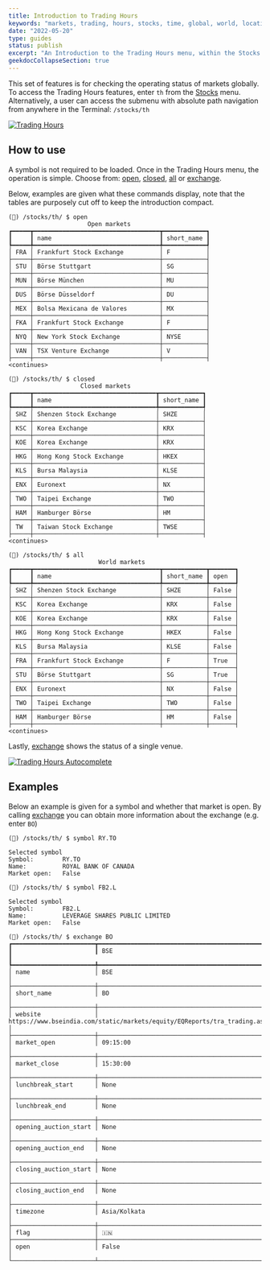 ```yaml
---
title: Introduction to Trading Hours
keywords: "markets, trading, hours, stocks, time, global, world, location, open, close, exchange"
date: "2022-05-20"
type: guides
status: publish
excerpt: "An Introduction to the Trading Hours menu, within the Stocks menu. This set of features displays the status of international markets."
geekdocCollapseSection: true
---
```

This set of features is for checking the operating status of markets globally. To access the Trading Hours features,
enter `th` from the <a href="https://openbb-finance.github.io/OpenBBTerminal/terminal/stocks/" target="_blank" rel="noreferrer noopener">Stocks</a> menu.
Alternatively, a user can access the submenu with absolute path navigation from anywhere in the Terminal: `/stocks/th`

<a target="_blank" href="https://user-images.githubusercontent.com/46355364/170244188-17ffac5f-3345-4c40-be44-fb5128ad9612.png"><img alt="Trading Hours" src="https://user-images.githubusercontent.com/46355364/170244188-17ffac5f-3345-4c40-be44-fb5128ad9612.png"></a>

## How to use

A symbol is not required to be loaded. Once in the Trading Hours menu, the operation is simple.
Choose from: <a href="https://openbb-finance.github.io/OpenBBTerminal/terminal/stocks/tradinghours/open/" target="_blank" rel="noreferrer noopener">open</a>,
<a href="https://openbb-finance.github.io/OpenBBTerminal/terminal/stocks/tradinghours/closed/" target="_blank" rel="noreferrer noopener">closed</a>,
<a href="https://openbb-finance.github.io/OpenBBTerminal/terminal/stocks/tradinghours/all/" target="_blank" rel="noreferrer noopener">all</a> or
<a href="https://openbb-finance.github.io/OpenBBTerminal/terminal/stocks/tradinghours/exchange/" target="_blank" rel="noreferrer noopener">exchange</a>.

Below, examples are given what these commands display, note that the tables are purposely cut off to keep the
introduction compact.

````
(🦋) /stocks/th/ $ open
                      Open markets                      
┏━━━━━┳━━━━━━━━━━━━━━━━━━━━━━━━━━━━━━━━━━━┳━━━━━━━━━━━━┓
┃     ┃ name                              ┃ short_name ┃
┡━━━━━╇━━━━━━━━━━━━━━━━━━━━━━━━━━━━━━━━━━━╇━━━━━━━━━━━━┩
│ FRA │ Frankfurt Stock Exchange          │ F          │
├─────┼───────────────────────────────────┼────────────┤
│ STU │ Börse Stuttgart                   │ SG         │
├─────┼───────────────────────────────────┼────────────┤
│ MUN │ Börse München                     │ MU         │
├─────┼───────────────────────────────────┼────────────┤
│ DUS │ Börse Düsseldorf                  │ DU         │
├─────┼───────────────────────────────────┼────────────┤
│ MEX │ Bolsa Mexicana de Valores         │ MX         │
├─────┼───────────────────────────────────┼────────────┤
│ FKA │ Frankfurt Stock Exchange          │ F          │
├─────┼───────────────────────────────────┼────────────┤
│ NYQ │ New York Stock Exchange           │ NYSE       │
├─────┼───────────────────────────────────┼────────────┤
│ VAN │ TSX Venture Exchange              │ V          │
├─────┼───────────────────────────────────┼────────────┤
<continues>

(🦋) /stocks/th/ $ closed
                    Closed markets                     
┏━━━━━┳━━━━━━━━━━━━━━━━━━━━━━━━━━━━━━━━━━┳━━━━━━━━━━━━┓
┃     ┃ name                             ┃ short_name ┃
┡━━━━━╇━━━━━━━━━━━━━━━━━━━━━━━━━━━━━━━━━━╇━━━━━━━━━━━━┩
│ SHZ │ Shenzen Stock Exchange           │ SHZE       │
├─────┼──────────────────────────────────┼────────────┤
│ KSC │ Korea Exchange                   │ KRX        │
├─────┼──────────────────────────────────┼────────────┤
│ KOE │ Korea Exchange                   │ KRX        │
├─────┼──────────────────────────────────┼────────────┤
│ HKG │ Hong Kong Stock Exchange         │ HKEX       │
├─────┼──────────────────────────────────┼────────────┤
│ KLS │ Bursa Malaysia                   │ KLSE       │
├─────┼──────────────────────────────────┼────────────┤
│ ENX │ Euronext                         │ NX         │
├─────┼──────────────────────────────────┼────────────┤
│ TWO │ Taipei Exchange                  │ TWO        │
├─────┼──────────────────────────────────┼────────────┤
│ HAM │ Hamburger Börse                  │ HM         │
├─────┼──────────────────────────────────┼────────────┤
│ TW  │ Taiwan Stock Exchange            │ TWSE       │
├─────┼──────────────────────────────────┼────────────┤
<continues>

(🦋) /stocks/th/ $ all
                         World markets                          
┏━━━━━┳━━━━━━━━━━━━━━━━━━━━━━━━━━━━━━━━━━━┳━━━━━━━━━━━━┳━━━━━━━┓
┃     ┃ name                              ┃ short_name ┃ open  ┃
┡━━━━━╇━━━━━━━━━━━━━━━━━━━━━━━━━━━━━━━━━━━╇━━━━━━━━━━━━╇━━━━━━━┩
│ SHZ │ Shenzen Stock Exchange            │ SHZE       │ False │
├─────┼───────────────────────────────────┼────────────┼───────┤
│ KSC │ Korea Exchange                    │ KRX        │ False │
├─────┼───────────────────────────────────┼────────────┼───────┤
│ KOE │ Korea Exchange                    │ KRX        │ False │
├─────┼───────────────────────────────────┼────────────┼───────┤
│ HKG │ Hong Kong Stock Exchange          │ HKEX       │ False │
├─────┼───────────────────────────────────┼────────────┼───────┤
│ KLS │ Bursa Malaysia                    │ KLSE       │ False │
├─────┼───────────────────────────────────┼────────────┼───────┤
│ FRA │ Frankfurt Stock Exchange          │ F          │ True  │
├─────┼───────────────────────────────────┼────────────┼───────┤
│ STU │ Börse Stuttgart                   │ SG         │ True  │
├─────┼───────────────────────────────────┼────────────┼───────┤
│ ENX │ Euronext                          │ NX         │ False │
├─────┼───────────────────────────────────┼────────────┼───────┤
│ TWO │ Taipei Exchange                   │ TWO        │ False │
├─────┼───────────────────────────────────┼────────────┼───────┤
│ HAM │ Hamburger Börse                   │ HM         │ False │
├─────┼───────────────────────────────────┼────────────┼───────┤
<continues>
````
Lastly, <a href="https://openbb-finance.github.io/OpenBBTerminal/terminal/stocks/tradinghours/exchange/" target="_blank" rel="noreferrer noopener">exchange</a>
shows the status of a single venue.

<a target="_blank" href="https://user-images.githubusercontent.com/46355364/170244354-f5ab043d-0290-46ec-ba86-87cc2dc0e47a.png"><img alt="Trading Hours Autocomplete" src="https://user-images.githubusercontent.com/46355364/170244354-f5ab043d-0290-46ec-ba86-87cc2dc0e47a.png"></a>

## Examples
Below an example is given for a symbol and whether that market is open. By calling <a href="https://openbb-finance.github.io/OpenBBTerminal/terminal/stocks/tradinghours/exchange/" target="_blank" rel="noreferrer noopener">exchange</a>
you can obtain more information about the exchange (e.g. enter `BO`)
````
(🦋) /stocks/th/ $ symbol RY.TO

Selected symbol
Symbol:        RY.TO
Name:          ROYAL BANK OF CANADA
Market open:   False

(🦋) /stocks/th/ $ symbol FB2.L

Selected symbol
Symbol:        FB2.L
Name:          LEVERAGE SHARES PUBLIC LIMITED 
Market open:   False

(🦋) /stocks/th/ $ exchange BO                                   
┏━━━━━━━━━━━━━━━━━━━━━━━┳━━━━━━━━━━━━━━━━━━━━━━━━━━━━━━━━━━━━━━━━━━━━━━━━━━━━━━━━━━━━━━━━━━━━━━━━━━━┓
┃                       ┃ BSE                                                                       ┃
┡━━━━━━━━━━━━━━━━━━━━━━━╇━━━━━━━━━━━━━━━━━━━━━━━━━━━━━━━━━━━━━━━━━━━━━━━━━━━━━━━━━━━━━━━━━━━━━━━━━━━┩
│ name                  │ BSE                                                                       │
├───────────────────────┼───────────────────────────────────────────────────────────────────────────┤
│ short_name            │ BO                                                                        │
├───────────────────────┼───────────────────────────────────────────────────────────────────────────┤
│ website               │ https://www.bseindia.com/static/markets/equity/EQReports/tra_trading.aspx │
├───────────────────────┼───────────────────────────────────────────────────────────────────────────┤
│ market_open           │ 09:15:00                                                                  │
├───────────────────────┼───────────────────────────────────────────────────────────────────────────┤
│ market_close          │ 15:30:00                                                                  │
├───────────────────────┼───────────────────────────────────────────────────────────────────────────┤
│ lunchbreak_start      │ None                                                                      │
├───────────────────────┼───────────────────────────────────────────────────────────────────────────┤
│ lunchbreak_end        │ None                                                                      │
├───────────────────────┼───────────────────────────────────────────────────────────────────────────┤
│ opening_auction_start │ None                                                                      │
├───────────────────────┼───────────────────────────────────────────────────────────────────────────┤
│ opening_auction_end   │ None                                                                      │
├───────────────────────┼───────────────────────────────────────────────────────────────────────────┤
│ closing_auction_start │ None                                                                      │
├───────────────────────┼───────────────────────────────────────────────────────────────────────────┤
│ closing_auction_end   │ None                                                                      │
├───────────────────────┼───────────────────────────────────────────────────────────────────────────┤
│ timezone              │ Asia/Kolkata                                                              │
├───────────────────────┼───────────────────────────────────────────────────────────────────────────┤
│ flag                  │ 🇮🇳                                                                        
├───────────────────────┼───────────────────────────────────────────────────────────────────────────┤
│ open                  │ False                                                                     │
└───────────────────────┴───────────────────────────────────────────────────────────────────────────┘
````
